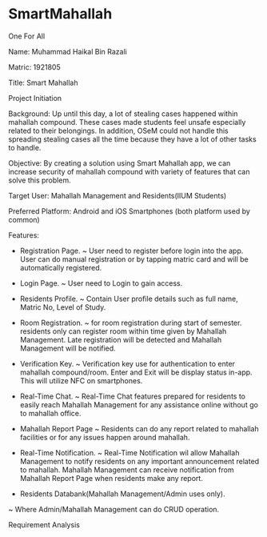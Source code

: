 # SmartMahallah

One For All

Name: Muhammad Haikal Bin Razali

Matric: 1921805

Title: Smart Mahallah

Project Initiation

Background: 
Up until this day, a lot of stealing cases happened within mahallah compound. These cases made students feel unsafe especially related to their belongings. In addition, OSeM could not handle this spreading stealing cases all the time because they have a lot of other tasks to handle. 

Objective:
By creating a solution using Smart Mahallah app, we can increase security of mahallah compound with variety of features that can solve this problem.

Target User: Mahallah Management and Residents(IIUM Students)

Preferred Platform: Android and iOS Smartphones (both platform used by common)

Features:
- Registration Page.
~ User need to register before login into the app. User can do manual registration or by tapping matric card and will be automatically registered.

- Login Page.
~ User need to Login to gain access.

- Residents Profile.
~ Contain User profile details such as full name, Matric No, Level of Study.

- Room Registration. 
~ for room registration during start of semester. residents only can register room within time given by Mahallah Management. Late registration will be detected and Mahallah Management will be notified.

- Verification Key.
~ Verification key use for authentication to enter mahallah compound/room. Enter and Exit will be display status in-app. This will utilize NFC on smartphones.

- Real-Time Chat.
~ Real-Time Chat features prepared for residents to easily reach Mahallah Management for any assistance online without go to mahallah office.

- Mahallah Report Page
~ Residents can do any report related to mahallah facilities or for any issues happen around mahallah.

- Real-Time Notification.
~ Real-Time Notification wil allow Mahallah Management to notify residents on any important announcement related to mahallah. Mahallah Management can receive notification from Mahallah Report Page when residents make any report.

- Residents Databank(Mahallah Management/Admin uses only).



~ Where Admin/Mahallah Management can do CRUD operation.


Requirement Analysis



